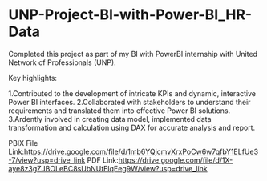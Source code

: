 # UNP-Project-BI-with-Power-BI_HR-Data

Completed this project as part of my BI with PowerBI internship with United Network of Professionals (UNP).

Key highlights:

1.Contributed to the development of intricate KPIs and dynamic, interactive Power BI interfaces.
2.Collaborated with stakeholders to understand their requirements and translated them into effective Power BI solutions.
3.Ardently involved in creating data model, implemented data transformation and calculation using DAX for accurate analysis and report.

PBIX File Link:https://drive.google.com/file/d/1mb6YQjcmvXrxPoCw6w7qfbY1ELfUe3-7/view?usp=drive_link
PDF Link:https://drive.google.com/file/d/1X-aye8z3gZJBOLeBC8sUbNUtFIqEeg9W/view?usp=drive_link
